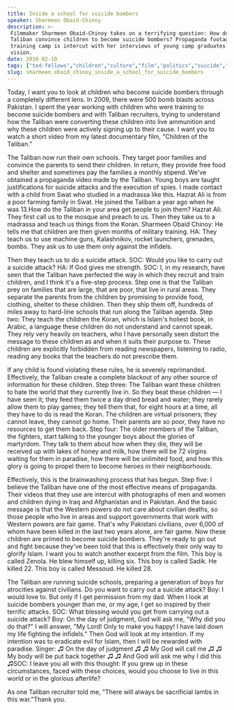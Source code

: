 ```yaml
---
title: Inside a school for suicide bombers
speaker: Sharmeen Obaid-Chinoy
description: >-
 Filmmaker Sharmeen Obaid-Chinoy takes on a terrifying question: How does the
 Taliban convince children to become suicide bombers? Propaganda footage from a
 training camp is intercut with her interviews of young camp graduates. A shocking
 vision.
date: 2010-02-10
tags: ["ted-fellows","children","culture","film","politics","suicide","war"]
slug: sharmeen_obaid_chinoy_inside_a_school_for_suicide_bombers
---
```


Today, I want you to look at children who become suicide bombers through a completely
different lens. In 2009, there were 500 bomb blasts across Pakistan. I spent the year
working with children who were training to become suicide bombers and with Taliban
recruiters, trying to understand how the Taliban were converting these children into live
ammunition and why these children were actively signing up to their cause. I want you to
watch a short video from my latest documentary film, "Children of the Taliban."

The Taliban now run their own schools. They target poor families and convince the parents
to send their children. In return, they provide free food and shelter and sometimes pay
the families a monthly stipend. We've obtained a propaganda video made by the Taliban.
Young boys are taught justifications for suicide attacks and the execution of spies. I made
contact with a child from Swat who studied in a madrassa like this. Hazrat Ali is from a
poor farming family in Swat. He joined the Taliban a year ago when he was 13.How do the
Taliban in your area get people to join them? Hazrat Ali: They first call us to the mosque
and preach to us. Then they take us to a madrassa and teach us things from the
Koran. Sharmeen Obaid Chinoy: He tells me that children are then given months of military
training. HA: They teach us to use machine guns, Kalashnikov, rocket launchers, grenades,
bombs. They ask us to use them only against the infidels.

Then they teach us to do a suicide attack. SOC: Would you like to carry out a suicide
attack? HA: If God gives me strength. SOC: I, in my research, have seen that the Taliban
have perfected the way in which they recruit and train children, and I think it's a
five-step process. Step one is that the Taliban prey on families that are large, that are
poor, that live in rural areas. They separate the parents from the children by promising
to provide food, clothing, shelter to these children. Then they ship them off, hundreds of
miles away to hard-line schools that run along the Taliban agenda. Step two: They teach the
children the Koran, which is Islam's holiest book, in Arabic, a language these children do
not understand and cannot speak. They rely very heavily on teachers, who I have personally
seen distort the message to these children as and when it suits their purpose to. These
children are explicitly forbidden from reading newspapers, listening to radio, reading any
books that the teachers do not prescribe them.

If any child is found violating these rules, he is severely reprimanded. Effectively, the
Taliban create a complete blackout of any other source of information for these
children. Step three: The Taliban want these children to hate the world that they currently
live in. So they beat these children — I have seen it; they feed them twice a day dried
bread and water; they rarely allow them to play games; they tell them that, for eight
hours at a time, all they have to do is read the Koran. The children are virtual
prisoners; they cannot leave, they cannot go home. Their parents are so poor, they have no
resources to get them back. Step four: The older members of the Taliban, the fighters,
start talking to the younger boys about the glories of martyrdom. They talk to them about
how when they die, they will be received up with lakes of honey and milk, how there will
be 72 virgins waiting for them in paradise, how there will be unlimited food, and how this
glory is going to propel them to become heroes in their neighborhoods.

Effectively, this is the brainwashing process that has begun. Step five: I believe the
Taliban have one of the most effective means of propaganda. Their videos that they use are
intercut with photographs of men and women and children dying in Iraq and Afghanistan and
in Pakistan. And the basic message is that the Western powers do not care about civilian
deaths, so those people who live in areas and support governments that work with Western
powers are fair game. That's why Pakistani civilians, over 6,000 of whom have been killed
in the last two years alone, are fair game. Now these children are primed to become
suicide bombers. They're ready to go out and fight because they've been told that this is
effectively their only way to glorify Islam. I want you to watch another excerpt from the
film. This boy is called Zenola. He blew himself up, killing six. This boy is called Sadik.
He killed 22. This boy is called Messoud. He killed 28.

The Taliban are running suicide schools, preparing a generation of boys for atrocities
against civilians. Do you want to carry out a suicide attack? Boy: I would love to. But only
if I get permission from my dad. When I look at suicide bombers younger than me, or my
age, I get so inspired by their terrific attacks. SOC: What blessing would you get from
carrying out a suicide attack? Boy: On the day of judgment, God will ask me, "Why did you
do that?" I will answer, "My Lord! Only to make you happy! I have laid down my life
fighting the infidels." Then God will look at my intention. If my intention was to
eradicate evil for Islam, then I will be rewarded with paradise. Singer: ♫ On the day of
judgment ♫ ♫ My God will call me ♫ ♫ My body will be put back together ♫ ♫ And God will
ask me why I did this ♫SOC: I leave you all with this thought: If you grew up in these
circumstances, faced with these choices, would you choose to live in this world or in the
glorious afterlife?

As one Taliban recruiter told me, "There will always be sacrificial lambs in this
war."Thank you. 

<!--
ad_duration=3.33
event="TED2010"
external_start_time=0
has_talk_citation=0
intro_duration=11.82
is_subtitle_required="False"
is_talk_featured="True"
language="en"
language_swap="False"
native_language="en"
number_of_related_talks=6
number_of_speakers=1
number_of_subtitled_videos=30
number_of_tags=7
number_of_talk_download_languages=32
number_of_talk_more_resources=0
number_of_talk_recommendations=1
number_of_talks_take_actions=1
post_ad_duration=0.83
published_timestamp="2010-05-26 09:26:00"
recording_date="2010-02-10"
speaker_description="Director, journalist"
speaker_is_published=1
speaker_name="Sharmeen Obaid-Chinoy"
talk_more_resources=[]
talk_name="Inside a school for suicide bombers"
talk_recommendations_blurb="The filmmaker shares books that look closely at how terrorism, violent jihad and radical Islam affect civil society."
talks_tags=["ted-fellows","children","culture","film","politics","suicide","war"]
url_photo_speaker="https://pe.tedcdn.com/images/ted/b30050852c6220af8bd8ffbcce3b5f1b5170bf18_254x191.jpg"
url_photo_talk="https://pe.tedcdn.com/images/ted/173373_800x600.jpg"
url_webpage="https://www.ted.com/talks/sharmeen_obaid_chinoy_inside_a_school_for_suicide_bombers"
video_type_name="TED Stage Talk"
-->